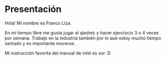 # Presentación
Hola! Mi nombre es Franco Liza.

En mi tiempo libre me gusta jugar al ajedrez y hacer ejerciocio 3 o 4 veces por semana. Trabajo en la industria también por lo que estoy mucho tiempo sentado y es importante moverse. 

Mi instrucción favorita del manual de intel es xor :D